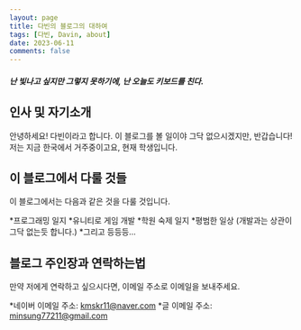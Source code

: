 ```yaml
---
layout: page
title: 다빈의 블로그의 대하여
tags: [다빈, Davin, about]
date: 2023-06-11
comments: false
---
```

    
##### 난 빛나고 싶지만 그렇지 못하기에, 난 오늘도 키보드를 친다.

## 인사 및 자기소개
안녕하세요! 다빈이라고 합니다. 이 블로그를 볼 일이야 그닥 없으시겠지만, 반갑습니다!
저는 지금 한국에서 거주중이고요, 현재 학생입니다.

## 이 블로그에서 다룰 것들
이 블로그에서는 다음과 같은 것을 다룰 것입니다.

*프로그래밍 일지
*유니티로 게임 개발
*학원 숙제 일지
*평범한 일상 (개발과는 상관이 그닥 없는듯 합니다.)
*그리고 등등등...

## 블로그 주인장과 연락하는법
만약 저에게 연락하고 싶으시다면, 이메일 주소로 이메일을 보내주세요.

*네이버 이메일 주소: <kmskr11@naver.com>
*글 이메일 주소: <minsung77211@gmail.com>

